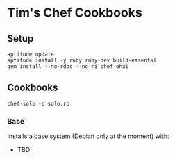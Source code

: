 # Tim's Chef Cookbooks

## Setup

```
aptitude update
aptitude install -y ruby ruby-dev build-essental
gem install --no-rdoc --no-ri chef ohai
```

## Cookbooks

```
chef-solo -c solo.rb
```

### Base

Installs a base system (Debian only at the moment) with:

* TBD
